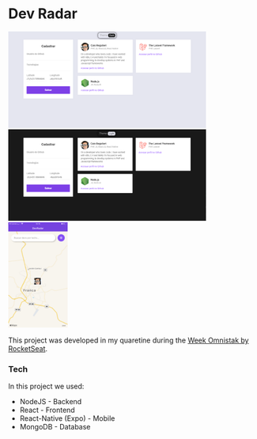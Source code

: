 # Dev Radar

<img src="web-ligth.png" width="400">
<img src="web-dark.png" width="400">
<img src="mobile.png" width="120">

This project was developed in my quaretine during the [Week Omnistak by RocketSeat](https://rocketseat.com.br/week/aulas/10.0).

### Tech

In this project we used:

* NodeJS - Backend
* React - Frontend
* React-Native (Expo) - Mobile
* MongoDB - Database